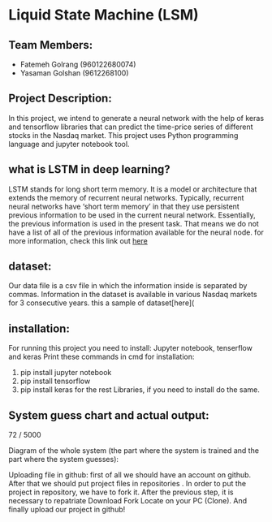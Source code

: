 # Liquid State Machine (LSM)

## Team Members:
- Fatemeh Golrang (960122680074)
- Yasaman Golshan (9612268100)

## Project Description:

In this project, we intend to generate a neural network with the help of keras and tensorflow libraries that can predict the time-price series of different stocks in the Nasdaq market. This project uses Python programming language and jupyter notebook tool.


## what is LSTM in deep learning?

LSTM stands for long short term memory. It is a model or architecture that extends the memory of recurrent neural networks. Typically, recurrent neural networks have ‘short term memory’ in that they use persistent previous information to be used in the current neural network. Essentially, the previous information is used in the present task. That means we do not have a list of all of the previous information available for the neural node.
for more information, check this link out [here]( https://hub.packtpub.com/what-is-lstm/) 

## dataset:

Our data file is a csv file in which the information inside is separated by commas.
Information in the dataset is available in various Nasdaq markets for 3 consecutive years.
this a sample of dataset[here](

## installation:

For running this project you need to install: Jupyter notebook, tenserflow and keras
Print these commands in cmd for installation:
1. pip install jupyter notebook
2. pip install tensorflow
3. pip install keras
for the rest Libraries, if you need to install do the same.



## System guess chart and actual output:
 

72 / 5000

Diagram of the whole system (the part where the system is trained and the part where the system guesses):
 

Uploading file in github:
first of all we should have an account on github.
After that we should put project files in repositories .
In order to put the project in repository, we have to fork it.
After the previous step, it is necessary to repatriate Download Fork Locate on your PC (Clone).
And finally upload our project in github!


